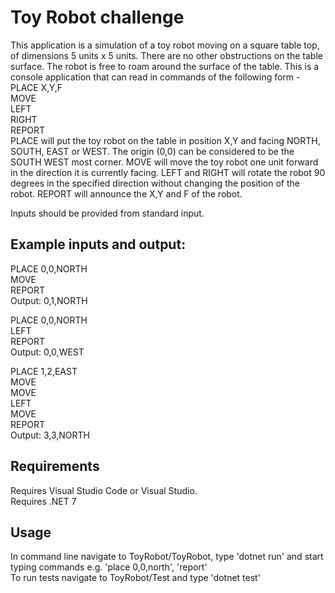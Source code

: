 # Toy Robot challenge

This application is a simulation of a toy robot moving on a square table top, of dimensions 5 units x 5 units. There are no
other obstructions on the table surface. The robot is free to roam around the surface of the table.
This is a console application that can read in commands of the following form -<br />
PLACE X,Y,F <br />
MOVE <br />
LEFT <br />
RIGHT <br />
REPORT <br />
PLACE will put the toy robot on the table in position X,Y and facing NORTH, SOUTH, EAST or WEST. The origin (0,0)
can be considered to be the SOUTH WEST most corner. MOVE will move the toy robot one unit forward in the direction it is currently facing.
LEFT and RIGHT will rotate the robot 90 degrees in the specified direction without changing the position of the 
robot. REPORT will announce the X,Y and F of the robot.

Inputs should be provided from standard input. 

## Example inputs and output:

PLACE 0,0,NORTH<br />
MOVE<br />
REPORT<br />
Output: 0,1,NORTH<br />

PLACE 0,0,NORTH<br />
LEFT<br />
REPORT<br />
Output: 0,0,WEST<br />

PLACE 1,2,EAST<br />
MOVE<br />
MOVE<br />
LEFT<br />
MOVE<br />
REPORT<br />
Output: 3,3,NORTH

## Requirements

Requires Visual Studio Code or Visual Studio.<br />
Requires .NET 7<br />

## Usage

In command line navigate to ToyRobot/ToyRobot, type 'dotnet run' and start typing commands e.g. 'place 0,0,north', 'report'<br />
To run tests navigate to ToyRobot/Test and type 'dotnet test'




